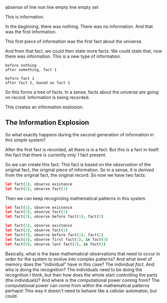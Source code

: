 
absense of line
non line
empty line
empty set

This is information.

In the beginning, there was nothing. There was no information. And that was the first information.

This first piece of information was the first fact about the universe.

And from that fact, we could then state more facts. We could state that, now there was information. This is a new type of information.

```
before nothing
after something, fact 1

before fact 1
after fact 2, based on fact 1
```

So this forms a tree of facts. In a sense, facts about the universe are going on record. Information is being recorded.

This creates an information explosion.

## The Information Explosion

So what exactly happens during the second generation of information in this simple system?

After the first fact is recorded, all there is is a fact. But this is a fact in itself: the fact that there is currently only 1 fact present.

So we can create this fact. This fact is based on the _observation_ of the original fact, the original piece of information. So in a sense, it is _derived_ from the original fact, the original record. So now we have two facts:

```coffee
let fact(1), observe existence
let fact(2), observe fact(1)
```

Then we can keep recognizing mathematical patterns in this system.

```coffee
let fact(1), observe existence
let fact(2), observe fact(1)
let fact(3), observe before fact(1), fact(2)
```

```coffee
let fact(1), observe existence
let fact(2), observe fact(1)
let fact(3), observe before fact(1), fact(2)
let fact(4), observe first fact(1), in fact(3)
let fact(5), observe last fact(2), in fact(3)
```

Basically, what is the base mathematical observations that need to occur in order for the system to evolve into complex patterns? And what level of memory does the "individual" have in this case? The individual _fact_. And who is doing the recognition? The individuals need to be doing the recognition I think, but then how does the whole start controlling the parts (the individuals)? And where is the computational power coming from? The computational power can come from within the mathematical patterns perhaps! This way it doesn't need to behave like a cellular automaton, but could.
